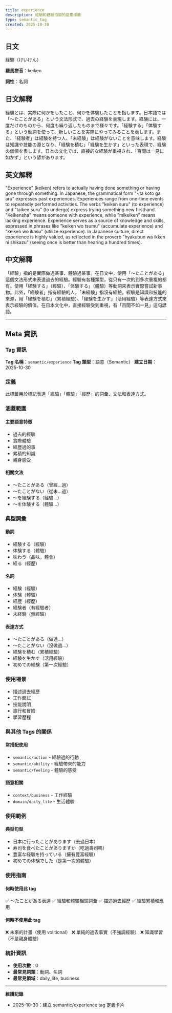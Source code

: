 ```yaml
---
title: experience
description: 經驗和體驗相關的語意標籤
type: semantic_tag
created: 2025-10-30
---
```


## 日文
経験（けいけん）

**羅馬拼音**：keiken

**詞性**：名詞

## 日文解釋
経験とは、実際に何かをしたこと、何かを体験したことを指します。日本語では「〜たことがある」という文法形式で、過去の経験を表現します。経験には、一度だけのものから、何度も繰り返したものまで様々です。「経験する」「体験する」という動詞を使って、新しいことを実際にやってみることを表します。また、「経験者」は経験を持つ人、「未経験」は経験がないことを意味します。経験は知識や技能の源となり、「経験を積む」「経験を生かす」といった表現で、経験の価値を表します。日本の文化では、直接的な経験が重視され、「百聞は一見に如かず」という諺があります。

## 英文解釋
"Experience" (keiken) refers to actually having done something or having gone through something. In Japanese, the grammatical form "~ta koto ga aru" expresses past experiences. Experiences range from one-time events to repeatedly performed activities. The verbs "keiken suru" (to experience) and "taiken suru" (to undergo) express trying something new firsthand. "Keikensha" means someone with experience, while "mikeiken" means lacking experience. Experience serves as a source of knowledge and skills, expressed in phrases like "keiken wo tsumu" (accumulate experience) and "keiken wo ikasu" (utilize experience). In Japanese culture, direct experience is highly valued, as reflected in the proverb "hyakubun wa ikken ni shikazu" (seeing once is better than hearing a hundred times).

## 中文解釋
「經驗」指的是實際做過某事、體驗過某事。在日文中，使用「〜たことがある」這個文法形式來表達過去的經驗。經驗有各種類型，從只有一次的到多次重複的都有。使用「経験する」（經驗）、「体験する」（體驗）等動詞來表示實際嘗試新事物。此外，「経験者」指有經驗的人，「未経験」指沒有經驗。經驗是知識和技能的來源，用「経験を積む」（累積經驗）、「経験を生かす」（活用經驗）等表達方式來表示經驗的價值。在日本文化中，直接經驗受到重視，有「百聞不如一見」這句諺語。

---

## Meta 資訊

### Tag 資訊

**Tag 名稱**：`semantic/experience`
**Tag 類型**：語意（Semantic）
**建立日期**：2025-10-30

### 定義

此標籤用於標記表達「經驗」「體驗」「經歷」的詞彙、文法和表達方式。

### 涵蓋範圍

#### 主要語意特徵
- 過去的經驗
- 實際體驗
- 經歷過的事
- 累積的知識
- 親身感受

#### 相關文法
- 〜たことがある（曾經...過）
- 〜たことがない（從未...過）
- 〜を経験する（經驗...）
- 〜を体験する（體驗...）

### 典型詞彙

#### 動詞
- 経験する（經驗）
- 体験する（體驗）
- 味わう（品味，體會）
- 経る（經歷）

#### 名詞
- 経験（經驗）
- 体験（體驗）
- 経歴（經歷）
- 経験者（有經驗者）
- 未経験（無經驗）

#### 表達方式
- 〜たことがある（做過...）
- 〜たことがない（沒做過...）
- 経験を積む（累積經驗）
- 経験を生かす（活用經驗）
- 初めての経験（第一次經驗）

### 使用場景

- 描述過去經歷
- 工作面試
- 技能說明
- 旅行和冒險
- 學習歷程

### 與其他 Tags 的關係

#### 常搭配使用
- `semantic/action` - 經驗過的行動
- `semantic/ability` - 經驗帶來的能力
- `semantic/feeling` - 體驗的感受

#### 語意相關
- `context/business` - 工作經驗
- `domain/daily_life` - 生活體驗

### 使用範例

#### 典型句型
- 日本に行ったことがあります（去過日本）
- 寿司を食べたことがありますか（吃過壽司嗎）
- 豊富な経験を持っている（擁有豐富經驗）
- 初めての体験でした（是第一次的體驗）

### 使用指南

#### 何時使用此 tag
✅ 〜たことがある表達
✅ 經驗和體驗相關詞彙
✅ 描述過去經歷
✅ 經驗累積和應用

#### 何時不使用此 tag
❌ 未來的計畫（使用 volitional）
❌ 單純的過去事實（不強調經驗）
❌ 知識學習（不是親身體驗）

### 統計資訊

- **使用次數**：0
- **最常見詞類**：動詞、名詞
- **最常見領域**：daily_life, business

---

**維護記錄**
- 2025-10-30：建立 semantic/experience tag 定義卡片
